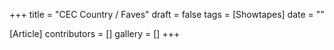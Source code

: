 +++
title = "CEC Country / Faves"
draft = false
tags = [Showtapes]
date = ""

[Article]
contributors = []
gallery = []
+++